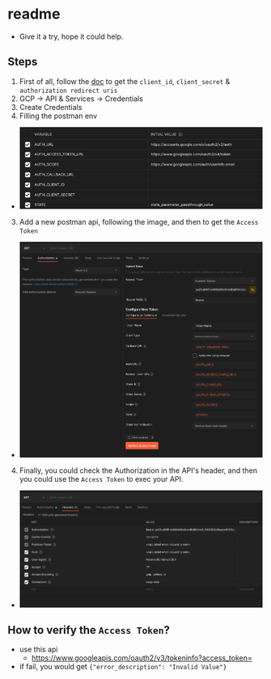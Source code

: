 # readme

- Give it a try, hope it could help.

## Steps
1. First of all, follow the [doc](https://developers.google.com/identity/protocols/oauth2) to get the `client_id`, `client_secret` & `authorization redirect uris`
  1. GCP -> API & Services -> Credentials
  2. Create Credentials
2. Filling the postman env
  - ![env](./Env.png)
3. Add a new postman api, following the image, and then to get the `Access Token`
  - ![OAuth2](./OAuth2.png)
4. Finally, you could check the Authorization in the API's header, and then you could use the `Access Token` to exec your API.
  - ![header](./header.png)


## How to verify the `Access Token`? 
- use this api
  - https://www.googleapis.com/oauth2/v3/tokeninfo?access_token=
- if fail, you would get `{"error_description": "Invalid Value"}`